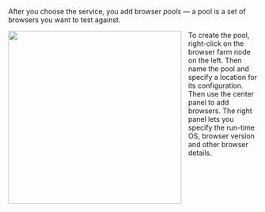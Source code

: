 After you choose the service, you add browser *pools* &mdash; a pool is a set of browsers you want to test against.



<img src="resources/images/senchatest/EditPool.jpg" height="350" style="float: left; margin-right :1em; " />

To create the pool, right-click on the browser farm node on the left. Then name the pool and specify a location for 
its configuration. Then use the center panel to add browsers. The right panel lets you specify the run-time OS, 
browser version and other browser details.

